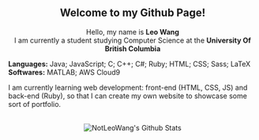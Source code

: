 <div align="center">
    <h2> 
        Welcome to my Github Page!
    </h2>
</div>

<div align="center">
    <p> Hello, my name is <b>Leo Wang</b> <br> I am currently a student studying Computer Science at the <b>University Of British Columbia</b> </p>
</div>

<div>
    <p> <b>Languages:</b> Java; JavaScript; C; C++; C#; Ruby; HTML; CSS; Sass; LaTeX <br> <b>Softwares:</b> MATLAB; AWS Cloud9 </p>
</div>

<div>
    <p>I am currently learning web development: front-end (HTML, CSS, JS) and back-end (Ruby), so that I can create my own website to showcase some sort of portfolio.</p>
</div>

<br>

<div align="center">
    <img align="center" src="https://github-readme-stats.vercel.app/api?username=notleowang" alt="NotLeoWang's Github Stats">
</div>

